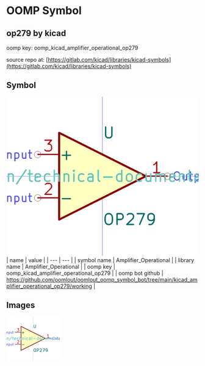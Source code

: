 # OOMP Symbol  
## op279  by kicad  
  
oomp key: oomp_kicad_amplifier_operational_op279  
  
source repo at: [https://gitlab.com/kicad/libraries/kicad-symbols](https://gitlab.com/kicad/libraries/kicad-symbols)  
## Symbol  
  
[![working.png](working_600.png)](working.png)  
| name | value | 
| --- | --- | 
| symbol name | Amplifier_Operational | 
| library name | Amplifier_Operational | 
| oomp key | oomp_kicad_amplifier_operational_op279 | 
| oomp bot github | https://github.com/oomlout/oomlout_oomp_symbol_bot/tree/main/kicad_amplifier_operational_op279/working | 
## Images  
  
[![working.png](working_140.png)](working.png)  
